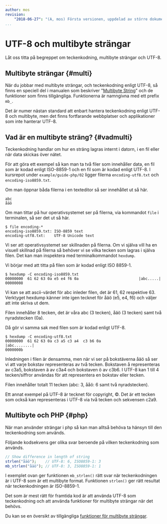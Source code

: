 ```yaml
---
author: mos
revision:
    "2018-06-27": "(A, mos) Första versionen, uppdelad av större dokument."
...
```

UTF-8 och multibyte strängar
=======================

Låt oss titta på begreppet om teckenkodning, multibyte strängar och UTF-8.



Multibyte strängar {#multi}
------------------------

När du jobbar med multibyte strängar, och teckenkodning enligt UTF-8, så finns en speciell del i manualen som beskriver "[Multibyte String](http://php.net/manual/en/book.mbstring.php)" och de funktioner som finns tillgängliga. Funktionerna är namngivna med ett prefix `mb_`.

Det är numer nästan standard att enbart hantera teckenkodning enligt UTF-8 och multibyte, men det finns fortfarande webbplatser och applikationer som inte hanterar UTF-8.



Vad är en multibyte sträng? {#vadmulti}
------------------------

Teckenkodning handlar om hur en sträng lagras internt i datorn, i en fil eller när data skickas över nätet.

För att göra ett exempel så kan man ta två filer som innehåller data, en fil som är kodad enligt ISO-8859-1 och en fil som är kodad enligt UTF-8. I kursrepot under `example/guide-php/02` ligger filerna `encoding-utf8.txt` och `encoding-iso8859.txt`.

Om man öppnar båda filerna i en texteditor så ser innehållet ut så här.

```text
abc
åäö
```

Om man tittar på hur operativsystemet ser på filerna, via kommandot `file` i terminalen, så ser det ut så här.

```text
$ file encoding-*
encoding-iso8859.txt: ISO-8859 text
encoding-utf8.txt:    UTF-8 Unicode text
```

Vi ser att operativsystemet ser skillnaden på filerna. Om vi själva vill ha en visuell skillnad på filerna så behöver vi se vilka tecken som lagras i själva filen. Det kan man inspektera med terminalkommandot `hexdump`.

Vi börjar med att titta på filen som är kodad enligt ISO 8859-1.

```text
$ hexdump -C encoding-iso8859.txt 
00000000  61 62 63 0a e5 e4 f6 0a                           |abc.....|
00000008
```

Vi kan se att ascii-värdet för abc inleder filen, det är 61, 62 respektive 63. Verktyget hexdump känner inte igen tecknet för åäö (e5, e4, f6) och väljer att inte skriva ut dem.

Filen innehåller 8 tecken, det är våra abc (3 tecken), åäö (3 tecken) samt två nyradstecken (0a).

Då gör vi samma sak med filen som är kodad enligt UTF-8.

```text
$ hexdump -C encoding-utf8.txt 
00000000  61 62 63 0a c3 a5 c3 a4  c3 b6 0a                 |abc........|
0000000b
```

Inledningen i filen är densamma, men när vi ser på bokstäverna åäö så ser vi att varje bokstav representeras av två tecken. Bokstaven å representeras av c3a5, bokstaven ä av c3a4 och bokstaven ö av c3b6. I UTF-8 kan 1 till 4 tecken/siffror användas för att representera en bokstav eller tecken.

Filen innehåller totalt 11 tecken (abc: 3, ååö: 6 samt två nyradstecken).

Ett annat exempel på UTF-8 är tecknet för copyright, ©. Det är ett tecken som också kan representeras i UTF-8 via två tecken och sekvensen c2a9.



Multibyte och PHP {#php}
-----------------------

När man använder strängar i php så kan man alltså behöva ta hänsyn till den teckenkodning som används. 

Följande kodsekvens ger olika svar beroende på vilken teckenkodning som används.

```php
// Show difference in length of string
strlen("åäö");    // UTF-8: 6, ISO8859-1: 3
mb_strlen("åäö"); // UTF-8: 3, ISO8859-1: 1
```

I exemplet ovan ger funktionen `mb_strlen()` rätt svar när teckenkodningen är i UTF-8 som är ett multibyte format. Funktionen `strlen()` ger rätt resultat när teckenkodningen är ISO-8859-1.

Det som är mest rätt för framtida kod är att använda UTF-8 som teckenkodning och att använda funktioner för multibyte strängar när det behövs.

Du kan se en översikt av tillgängliga [funktioner för multibyte strängar](http://php.net/manual/en/ref.mbstring.php).
